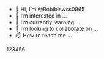 - 👋 Hi, I’m @Robibiswss0965
- 👀 I’m interested in ...
- 🌱 I’m currently learning ...
- 💞️ I’m looking to collaborate on ...
- 📫 How to reach me ...

<!---
Robibiswss0965/Robibiswss0965 is a ✨ special ✨ repository because its `README.md` (this file) appears on your GitHub profile.
You can click the Preview link to take a look at your changes.
--->123456

